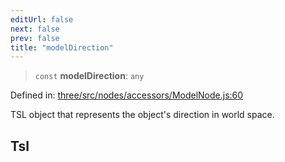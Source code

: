 ```yaml
---
editUrl: false
next: false
prev: false
title: "modelDirection"
---
```


> `const` **modelDirection**: `any`

Defined in: [three/src/nodes/accessors/ModelNode.js:60](https://github.com/DefinitelyMaybe/three-i18n/blob/fa57b79433d1c349ffb23a78727299c8d4190136/three/src/nodes/accessors/ModelNode.js#L60)

TSL object that represents the object's direction in world space.

## Tsl
